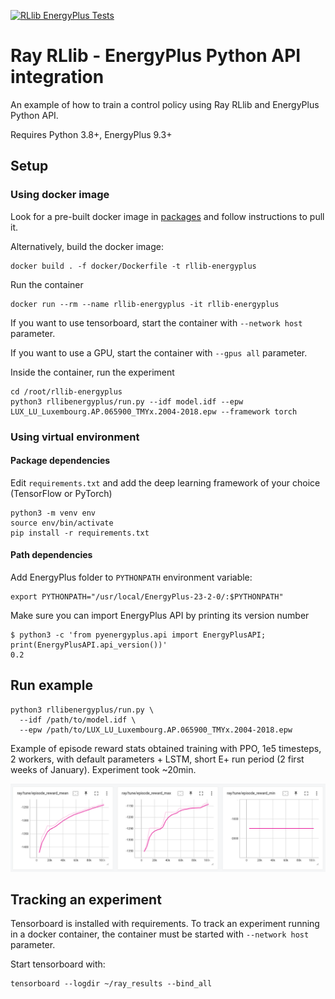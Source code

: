 [![RLlib EnergyPlus Tests](https://github.com/airboxlab/rllib-energyplus/actions/workflows/tests.yml/badge.svg)](https://github.com/airboxlab/rllib-energyplus/actions/workflows/tests.yml)

# Ray RLlib - EnergyPlus Python API integration

An example of how to train a control policy using Ray RLlib and EnergyPlus Python API.

Requires Python 3.8+, EnergyPlus 9.3+

## Setup

### Using docker image

Look for a pre-built docker image in [packages](https://github.com/airboxlab/rllib-energyplus/pkgs/container/rllib-energyplus) and follow instructions to pull it.

Alternatively, build the docker image:

```shell
docker build . -f docker/Dockerfile -t rllib-energyplus
```

Run the container

```shell
docker run --rm --name rllib-energyplus -it rllib-energyplus
```

If you want to use tensorboard, start the container with `--network host` parameter.

If you want to use a GPU, start the container with `--gpus all` parameter.

Inside the container, run the experiment

```shell
cd /root/rllib-energyplus
python3 rllibenergyplus/run.py --idf model.idf --epw LUX_LU_Luxembourg.AP.065900_TMYx.2004-2018.epw --framework torch
```

### Using virtual environment

#### Package dependencies

Edit `requirements.txt` and add the deep learning framework of your choice (TensorFlow or PyTorch)

```shell
python3 -m venv env
source env/bin/activate
pip install -r requirements.txt
```

#### Path dependencies

Add EnergyPlus folder to `PYTHONPATH` environment variable:

```shell
export PYTHONPATH="/usr/local/EnergyPlus-23-2-0/:$PYTHONPATH"
```

Make sure you can import EnergyPlus API by printing its version number

```shell
$ python3 -c 'from pyenergyplus.api import EnergyPlusAPI; print(EnergyPlusAPI.api_version())'
0.2
```

## Run example

```shell
python3 rllibenergyplus/run.py \
  --idf /path/to/model.idf \
  --epw /path/to/LUX_LU_Luxembourg.AP.065900_TMYx.2004-2018.epw
```

Example of episode reward stats obtained training with PPO, 1e5 timesteps, 2 workers, with default parameters + LSTM, short E+ run period (2 first weeks of January). 
Experiment took ~20min.

![PPO stats](images/ppo_untuned.png "PPO training - Single AHU model")

## Tracking an experiment

Tensorboard is installed with requirements. 
To track an experiment running in a docker container, the container must be started with `--network host` parameter. 

Start tensorboard with:

```shell
tensorboard --logdir ~/ray_results --bind_all
```
